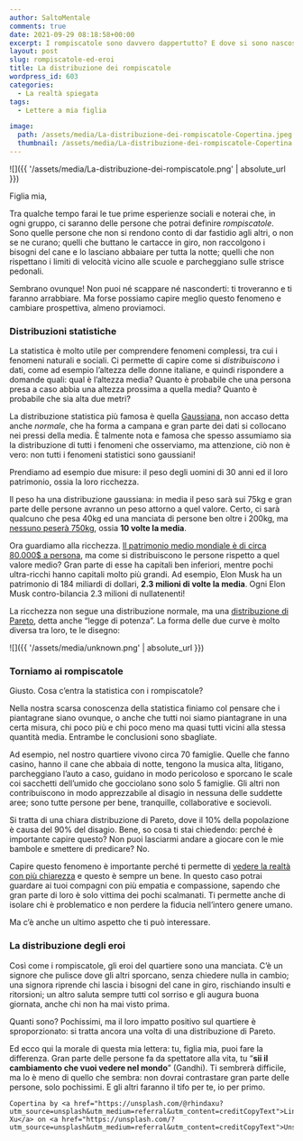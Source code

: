 ```yaml
---
author: SaltoMentale
comments: true
date: 2021-09-29 08:18:58+00:00
excerpt: I rompiscatole sono davvero dappertutto? E dove si sono nascosti gli eroi?
layout: post
slug: rompiscatole-ed-eroi
title: La distribuzione dei rompiscatole
wordpress_id: 603
categories:
  - La realtà spiegata
tags:
  - Lettere a mia figlia

image:
  path: /assets/media/La-distribuzione-dei-rompiscatole-Copertina.jpeg
  thumbnail: /assets/media/La-distribuzione-dei-rompiscatole-Copertina.jpeg
---
```


![]({{ '/assets/media/La-distribuzione-dei-rompiscatole.png' | absolute_url }})

Figlia mia,

Tra qualche tempo farai le tue prime esperienze sociali e noterai che, in ogni gruppo, ci saranno delle persone che potrai definire _rompiscatole_. Sono quelle persone che non si rendono conto di dar fastidio agli altri, o non se ne curano; quelli che buttano le cartacce in giro, non raccolgono i bisogni del cane e lo lasciano abbaiare per tutta la notte; quelli che non rispettano i limiti di velocità vicino alle scuole e parcheggiano sulle strisce pedonali.

Sembrano ovunque! Non puoi né scappare né nasconderti: ti troveranno e ti faranno arrabbiare. Ma forse possiamo capire meglio questo fenomeno e cambiare prospettiva, almeno proviamoci.

### Distribuzioni statistiche

La statistica è molto utile per comprendere fenomeni complessi, tra cui i fenomeni naturali e sociali. Ci permette di capire come si _distribuiscono_ i dati, come ad esempio l’altezza delle donne italiane, e quindi rispondere a domande quali: qual è l’altezza media? Quanto è probabile che una persona presa a caso abbia una altezza prossima a quella media? Quanto è probabile che sia alta due metri?

La distribuzione statistica più famosa è quella [Gaussiana](https://it.wikipedia.org/wiki/Distribuzione_normale), non accaso detta anche _normale_, che ha forma a campana e gran parte dei dati si collocano nei pressi della media. È talmente nota e famosa che spesso assumiamo sia la distribuzione di tutti i fenomeni che osserviamo, ma attenzione, ciò non è vero: non tutti i fenomeni statistici sono gaussiani!

Prendiamo ad esempio due misure: il peso degli uomini di 30 anni ed il loro patrimonio, ossia la loro ricchezza.

Il peso ha una distribuzione gaussiana: in media il peso sarà sui 75kg e gran parte delle persone avranno un peso attorno a quel valore. Certo, ci sarà qualcuno che pesa 40kg ed una manciata di persone ben oltre i 200kg, ma [nessuno peserà 750kg](https://it.wikipedia.org/wiki/Jon_Brower_Minnoch), ossia **10 volte la media**.

Ora guardiamo alla ricchezza. [Il patrimonio medio mondiale è di circa 80.000$ a persona](https://www.credit-suisse.com/about-us/en/reports-research/global-wealth-report.html), ma come si distribuiscono le persone rispetto a quel valore medio? Gran parte di esse ha capitali ben inferiori, mentre pochi ultra-ricchi hanno capitali molto più grandi. Ad esempio, Elon Musk ha un patrimonio di 184 miliardi di dollari, **2.3 milioni di volte la media**. Ogni Elon Musk contro-bilancia 2.3 milioni di nullatenenti!

La ricchezza non segue una distribuzione normale, ma una [distribuzione di Pareto](https://it.wikipedia.org/wiki/Legge_di_potenza), detta anche “legge di potenza”. La forma delle due curve è molto diversa tra loro, te le disegno:

![]({{ '/assets/media/unknown.png' | absolute_url }})

### Torniamo ai rompiscatole

Giusto. Cosa c’entra la statistica con i rompiscatole?

Nella nostra scarsa conoscenza della statistica finiamo col pensare che i piantagrane siano ovunque, o anche che tutti noi siamo piantagrane in una certa misura, chi poco più e chi poco meno ma quasi tutti vicini alla stessa quantità media. Entrambe le conclusioni sono sbagliate.

Ad esempio, nel nostro quartiere vivono circa 70 famiglie. Quelle che fanno casino, hanno il cane che abbaia di notte, tengono la musica alta, litigano, parcheggiano l’auto a caso, guidano in modo pericoloso e sporcano le scale coi sacchetti dell’umido che gocciolano sono solo 5 famiglie. Gli altri non contribuiscono in modo apprezzabile al disagio in nessuna delle suddette aree; sono tutte persone per bene, tranquille, collaborative e socievoli.

Si tratta di una chiara distribuzione di Pareto, dove il 10% della popolazione è causa del 90% del disagio. Bene, so cosa ti stai chiedendo: perché è importante capire questo? Non puoi lasciarmi andare a giocare con le mie bambole e smettere di predicare? No.

Capire questo fenomeno è importante perché ti permette di [vedere la realtà con più chiarezza](/la-mappa-non-e-il-territorio/) e questo è sempre un bene. In questo caso potrai guardare ai tuoi compagni con più empatia e compassione, sapendo che gran parte di loro è solo vittima dei pochi scalmanati. Ti permette anche di isolare chi è problematico e non perdere la fiducia nell’intero genere umano.

Ma c’è anche un ultimo aspetto che ti può interessare.

### La distribuzione degli eroi

Così come i rompiscatole, gli eroi del quartiere sono una manciata. C’è un signore che pulisce dove gli altri sporcano, senza chiedere nulla in cambio; una signora riprende chi lascia i bisogni del cane in giro, rischiando insulti e ritorsioni; un altro saluta sempre tutti col sorriso e gli augura buona giornata, anche chi non ha mai visto prima.

Quanti sono? Pochissimi, ma il loro impatto positivo sul quartiere è sproporzionato: si tratta ancora una volta di una distribuzione di Pareto.

Ed ecco qui la morale di questa mia lettera: tu, figlia mia, puoi fare la differenza. Gran parte delle persone fa da spettatore alla vita, tu “**sii il cambiamento che vuoi vedere nel mondo**” (Gandhi). Ti sembrerà difficile, ma lo è meno di quello che sembra: non dovrai contrastare gran parte delle persone, solo pochissimi. E gli altri faranno il tifo per te, io per primo.

    Copertina by <a href="https://unsplash.com/@rhindaxu?utm_source=unsplash&utm_medium=referral&utm_content=creditCopyText">Linda Xu</a> on <a href="https://unsplash.com/?utm_source=unsplash&utm_medium=referral&utm_content=creditCopyText">Unsplash</a>
